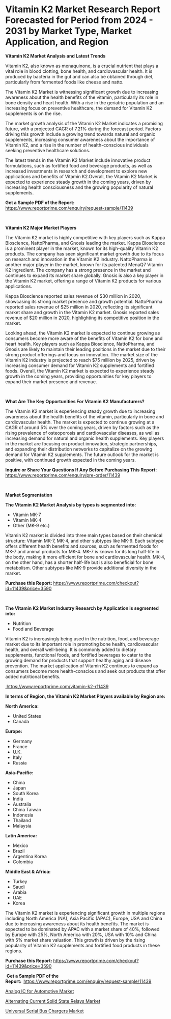 <p><h1>Vitamin K2 Market Research Report Forecasted for Period from 2024 -  2031 by Market Type, Market Application, and Region</h1></p><p><strong>Vitamin K2 Market Analysis and Latest Trends</strong></p>
<p><p>Vitamin K2, also known as menaquinone, is a crucial nutrient that plays a vital role in blood clotting, bone health, and cardiovascular health. It is produced by bacteria in the gut and can also be obtained through diet, particularly from fermented foods like cheese and natto.</p><p>The Vitamin K2 Market is witnessing significant growth due to increasing awareness about the health benefits of the vitamin, particularly its role in bone density and heart health. With a rise in the geriatric population and an increasing focus on preventive healthcare, the demand for Vitamin K2 supplements is on the rise.</p><p>The market growth analysis of the Vitamin K2 Market indicates a promising future, with a projected CAGR of 7.21% during the forecast period. Factors driving this growth include a growing trend towards natural and organic supplements, increasing consumer awareness about the importance of Vitamin K2, and a rise in the number of health-conscious individuals seeking preventive healthcare solutions.</p><p>The latest trends in the Vitamin K2 Market include innovative product formulations, such as fortified food and beverage products, as well as increased investments in research and development to explore new applications and benefits of Vitamin K2.Overall, the Vitamin K2 Market is expected to experience steady growth in the coming years, driven by increasing health consciousness and the growing popularity of natural supplements.</p></p>
<p><strong>Get a Sample PDF of the Report:&nbsp;</strong> <a href="https://www.reportprime.com/enquiry/request-sample/11439">https://www.reportprime.com/enquiry/request-sample/11439</a></p>
<p>&nbsp;</p>
<p><strong>Vitamin K2 Major Market Players</strong></p>
<p><p>The Vitamin K2 market is highly competitive with key players such as Kappa Bioscience, NattoPharma, and Gnosis leading the market. Kappa Bioscience is a prominent player in the market, known for its high-quality Vitamin K2 products. The company has seen significant market growth due to its focus on research and innovation in the Vitamin K2 industry. NattoPharma is another major player in the market, known for its patented MenaQ7 Vitamin K2 ingredient. The company has a strong presence in the market and continues to expand its market share globally. Gnosis is also a key player in the Vitamin K2 market, offering a range of Vitamin K2 products for various applications.</p><p>Kappa Bioscience reported sales revenue of $30 million in 2020, showcasing its strong market presence and growth potential. NattoPharma reported sales revenue of $25 million in 2020, reflecting its significant market share and growth in the Vitamin K2 market. Gnosis reported sales revenue of $20 million in 2020, highlighting its competitive position in the market.</p><p>Looking ahead, the Vitamin K2 market is expected to continue growing as consumers become more aware of the benefits of Vitamin K2 for bone and heart health. Key players such as Kappa Bioscience, NattoPharma, and Gnosis are likely to maintain their leading positions in the market due to their strong product offerings and focus on innovation. The market size of the Vitamin K2 industry is projected to reach $75 million by 2025, driven by increasing consumer demand for Vitamin K2 supplements and fortified foods. Overall, the Vitamin K2 market is expected to experience steady growth in the coming years, providing opportunities for key players to expand their market presence and revenue.</p></p>
<p>&nbsp;</p>
<p><strong>What Are The Key Opportunities For Vitamin K2 Manufacturers?</strong></p>
<p><p>The Vitamin K2 market is experiencing steady growth due to increasing awareness about the health benefits of the vitamin, particularly in bone and cardiovascular health. The market is expected to continue growing at a CAGR of around 5% over the coming years, driven by factors such as the rising prevalence of osteoporosis and cardiovascular diseases, as well as increasing demand for natural and organic health supplements. Key players in the market are focusing on product innovation, strategic partnerships, and expanding their distribution networks to capitalize on the growing demand for Vitamin K2 supplements. The future outlook for the market is positive, with continued growth expected in the coming years.</p></p>
<p><strong>Inquire or Share Your Questions If Any Before Purchasing This Report:</strong> <a href="https://www.reportprime.com/enquiry/pre-order/11439">https://www.reportprime.com/enquiry/pre-order/11439</a></p>
<p>&nbsp;</p>
<p><strong>Market Segmentation</strong></p>
<p><strong>The Vitamin K2 Market Analysis by types is segmented into:</strong></p>
<p><ul><li>Vitamin MK-7</li><li>Vitamin MK-4</li><li>Other (MK-9 etc.)</li></ul></p>
<p><p>Vitamin K2 market is divided into three main types based on their chemical structure: Vitamin MK-7, MK-4, and other subtypes like MK-9. Each subtype offers different health benefits and sources, such as fermented foods for MK-7 and animal products for MK-4. MK-7 is known for its long half-life in the body, making it more efficient for bone and cardiovascular health. MK-4, on the other hand, has a shorter half-life but is also beneficial for bone metabolism. Other subtypes like MK-9 provide additional diversity in the market.</p></p>
<p><strong>Purchase this Report:&nbsp;</strong><a href="https://www.reportprime.com/checkout?id=11439&price=3590">https://www.reportprime.com/checkout?id=11439&price=3590</a></p>
<p>&nbsp;</p>
<p><strong>The Vitamin K2 Market Industry Research by Application is segmented into:</strong></p>
<p><ul><li>Nutrition</li><li>Food and Beverage</li></ul></p>
<p><p>Vitamin K2 is increasingly being used in the nutrition, food, and beverage market due to its important role in promoting bone health, cardiovascular health, and overall well-being. It is commonly added to dietary supplements, functional foods, and fortified beverages to cater to the growing demand for products that support healthy aging and disease prevention. The market application of Vitamin K2 continues to expand as consumers become more health-conscious and seek out products that offer added nutritional benefits.</p></p>
<p><a href="https://www.reportprime.com/vitamin-k2-r11439">&nbsp;https://www.reportprime.com/vitamin-k2-r11439</a></p>
<p><strong>In terms of Region, the Vitamin K2 Market Players available by Region are:</strong></p>
<p>
    <p> <strong> North America: </strong>
        <ul>
            <li>United States</li>
            <li>Canada</li>
        </ul>
        </p> 
    <p> <strong> Europe: </strong>
        <ul>
            <li>Germany</li>
            <li>France</li>
            <li>U.K.</li>
            <li>Italy</li>
            <li>Russia</li>
        </ul>
        </p> 
    <p> <strong> Asia-Pacific: </strong>
        <ul>
            <li>China</li>
            <li>Japan</li>
            <li>South Korea</li>
            <li>India</li>
            <li>Australia</li>
            <li>China Taiwan</li>
            <li>Indonesia</li>
            <li>Thailand</li>
            <li>Malaysia</li>
        </ul>
        </p> 
    <p> <strong> Latin America: </strong>
        <ul>
            <li>Mexico</li>
            <li>Brazil</li>
            <li>Argentina Korea</li>
            <li>Colombia</li>
        </ul>
        </p> 
    <p> <strong> Middle East & Africa: </strong>
        <ul>
            <li>Turkey</li>
            <li>Saudi</li>
            <li>Arabia</li>
            <li>UAE</li>
            <li>Korea</li>
        </ul>
    </p>
    </p>
<p><p>The Vitamin K2 market is experiencing significant growth in multiple regions including North America (NA), Asia Pacific (APAC), Europe, USA and China due to increasing awareness about its health benefits. The market is expected to be dominated by APAC with a market share of 40%, followed by Europe with 25%, North America with 20%, USA with 10% and China with 5% market share valuation. This growth is driven by the rising popularity of Vitamin K2 supplements and fortified food products in these regions.</p></p>
<p><strong>Purchase this Report: </strong><a href="https://www.reportprime.com/checkout?id=11439&price=3590">https://www.reportprime.com/checkout?id=11439&price=3590</a></p>
<p>&nbsp;<strong>Get a Sample PDF of the Report:&nbsp;&nbsp;</strong><a href="https://www.reportprime.com/enquiry/request-sample/11439">https://www.reportprime.com/enquiry/request-sample/11439</a></p>
<p><strong></strong></p>
<p><p><a href="https://www.linkedin.com/pulse/decoding-analog-ic-automotive-market-metrics-share-otf4e?trackingId=41QdK7pPQusEke7lK1vwjw%3D%3D">Analog IC for Automotive Market</a></p><p><a href="https://www.linkedin.com/pulse/decoding-alternating-current-solid-state-relays-market-metrics-9bzne?trackingId=REu0ks2LvuBuYiTA9y2hww%3D%3D">Alternating Current Solid State Relays Market</a></p><p><a href="https://www.linkedin.com/pulse/universal-serial-bus-chargers-market-trends-forecast-competitive-r2jxe?trackingId=R8yOcFGt9JAqdYKwtvyQtw%3D%3D">Universal Serial Bus Chargers Market</a></p></p>